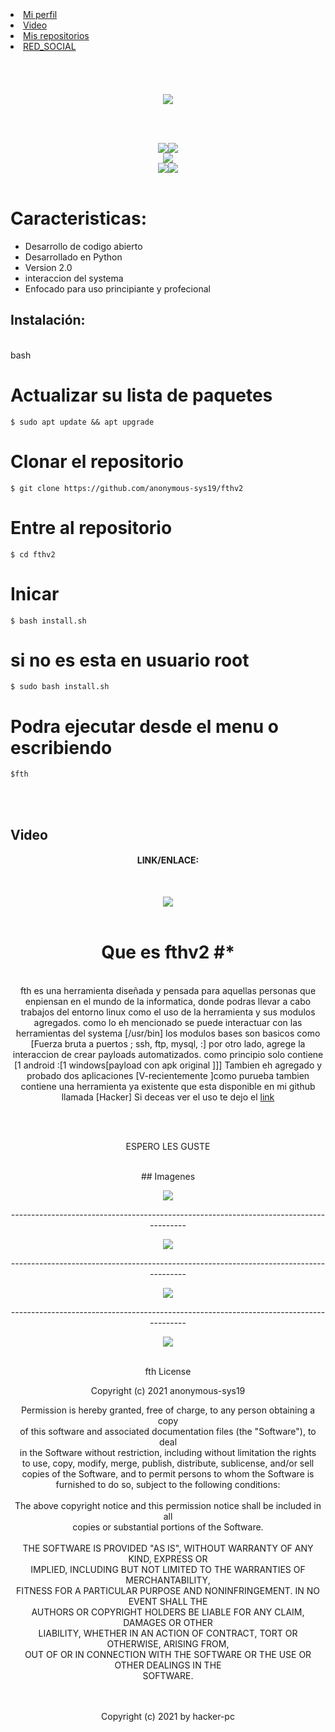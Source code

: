 <br>

<br>

</br>
<li><a href="https://github.com/anonymous-sys19">Mi perfil</a></li>
<li><a href="images/video.mkv">Video</a></li>
<li><a href="https://github.com/anonymous-sys19?tab=repositories">Mis repositorios</a></li>
<li><a href="https://www.facebook.com/greivin.mayorga.5">RED_SOCIAL</a></li>

<br>
<br></br>

<br>
<div align="center">
<img src="images/fth1.png">

</div>
  


</div>

<br></br>

<div align="center">
<img src="images/logges/autor.svg"><img src="images/logges/VERSION 2.0.svg"><br>
<img src="images/logges/SUPPORTED OS LINUX.svg"><br><img src="images/logges/licence.svg"><img src="images/logges/PYTHON 3.9.svg">
  
</div>

<br>

#                                   Caracteristicas:

* Desarrollo de codigo abierto
* Desarrollado en Python
* Version 2.0
* interaccion del systema
* Enfocado para uso principiante y profecional

##                                   Instalación: 
<br>
bash <br>

  # Actualizar su lista de paquetes<br>
    $ sudo apt update && apt upgrade
    
  # Clonar el repositorio <br>
    $ git clone https://github.com/anonymous-sys19/fthv2
    
  # Entre al repositorio<br>
    $ cd fthv2
    
  # Inicar<br>
    $ bash install.sh
    
  # si no es esta en usuario root<br>
    $ sudo bash install.sh
  
  # Podra ejecutar desde el menu o escribiendo<br>
    $fth
   <br>
   </br>

## Video 
<div align='center'>
<h4 align='center'>LINK/ENLACE:</h4>
<br>

<img src="images/codes.png"><br>
<br>
# Que es fthv2 #*

<br>fth es una herramienta diseñada y pensada para aquellas personas que enpiensan en el mundo de la informatica, donde podras llevar a cabo trabajos del entorno linux 
como el uso de la herramienta y sus modulos agregados.
como lo eh mencionado se puede interactuar con las herramientas del systema [/usr/bin]
los modulos bases son basicos  como [Fuerza bruta a puertos ; ssh, ftp, mysql, :]
por otro lado, agrege  la interaccion de crear payloads automatizados.
como principio solo contiene [1 android :[1 windows[payload con apk original ]]]
Tambien eh agregado y probado dos aplicaciones [V-recientemente ]como purueba
tambien contiene una herramienta ya existente que esta disponible en mi github llamada [Hacker]
Si deceas ver el uso te dejo el <a href="images/video.mkv"> link </a> 
<br>
<br>

</br>
                            
<p align='center'>ESPERO LES GUSTE </p>


<br>## Imagenes </br>

<img src="images/xyz.png"><br>
<p align='center'>--------------------------------------------------------------------------------------- </p>
<img src="images/help.png"><br>
<p align='center'>--------------------------------------------------------------------------------------- </p>
<img src="images/fhts.png"><br>
<p align='center'>--------------------------------------------------------------------------------------- </p>
<img src="images/fth1.png"><br>


<br>

fth License<br>

Copyright (c) 2021 anonymous-sys19<br>

Permission is hereby granted, free of charge, to any person obtaining a copy<br>
of this software and associated documentation files (the "Software"), to deal<br>
in the Software without restriction, including without limitation the rights<br>
to use, copy, modify, merge, publish, distribute, sublicense, and/or sell<br>
copies of the Software, and to permit persons to whom the Software is<br>
furnished to do so, subject to the following conditions:<br>
<br>
The above copyright notice and this permission notice shall be included in all<br>
copies or substantial portions of the Software.<br>
<br>
THE SOFTWARE IS PROVIDED "AS IS", WITHOUT WARRANTY OF ANY KIND, EXPRESS OR<br>
IMPLIED, INCLUDING BUT NOT LIMITED TO THE WARRANTIES OF MERCHANTABILITY,<br>
FITNESS FOR A PARTICULAR PURPOSE AND NONINFRINGEMENT. IN NO EVENT SHALL THE<br>
AUTHORS OR COPYRIGHT HOLDERS BE LIABLE FOR ANY CLAIM, DAMAGES OR OTHER<br>
LIABILITY, WHETHER IN AN ACTION OF CONTRACT, TORT OR OTHERWISE, ARISING FROM,<br>
OUT OF OR IN CONNECTION WITH THE SOFTWARE OR THE USE OR OTHER DEALINGS IN THE<br>
SOFTWARE.<br>
<br>
<br>

<p align='center'>Copyright (c) 2021 by hacker-pc </p>
